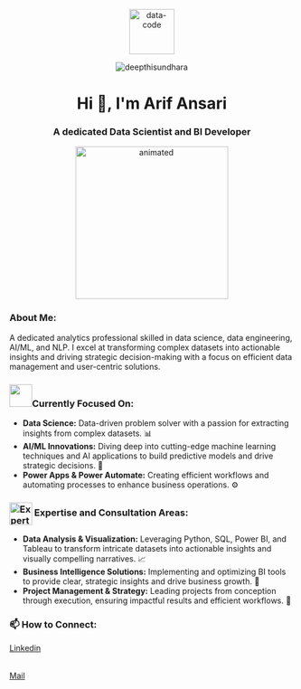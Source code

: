 <p align="center">
  <img src="https://media.giphy.com/media/v1.Y2lkPTc5MGI3NjExcjVqdnQwbzgzMmhhZXl0ejYwb3lwajNqYTV5YzZmNWRtcWlqaXk5aCZlcD12MV9naWZzX3NlYXJjaCZjdD1n/LaVp0AyqR5bGsC5Cbm/giphy.gif" alt="data-code" width="80" height="80"/>
</p>

<p align="center">
  <img src="https://komarev.com/ghpvc/?username=deepthisundhara&label=Profile%20views&color=0e75b6&style=flat" alt="deepthisundhara" />
</p>

<h1 align="center">Hi 👋, I'm Arif Ansari</h1>
<h3 align="center">A dedicated Data Scientist and BI Developer</h3> 

<p align="center">
  <img src="https://user-images.githubusercontent.com/74038190/212749447-bfb7e725-6987-49d9-ae85-2015e3e7cc41.gif" alt="animated" width="270" height="270"/>
</p>

<h3 align="left">About Me:</h3>
<p>
  A dedicated analytics professional skilled in data science, data engineering, AI/ML, and NLP. I excel at transforming complex datasets into actionable insights and driving strategic decision-making with a focus on efficient data management and user-centric solutions.
</p>

<h3 align="left"><img src="https://media.giphy.com/media/WUlplcMpOCEmTGBtBW/giphy.gif" width="40">Currently Focused On:
</h3>
<ul>
  <li><strong>Data Science:</strong> Data-driven problem solver with a passion for extracting insights from complex datasets. 📊</li>
  <li><strong>AI/ML Innovations:</strong> Diving deep into cutting-edge machine learning techniques and AI applications to build predictive models and drive strategic decisions. 🤖</li>
  <li><strong>Power Apps & Power Automate:</strong> Creating efficient workflows and automating processes to enhance business operations. ⚙️</li>
</ul>






<h3 align="left">
  <img src="https://media.giphy.com/media/pylpD8AoQCf3CQ1oO2/giphy.gif" alt="Expertise GIF" width="40" height="40" style="vertical-align: middle;"/> 
  Expertise and Consultation Areas:
</h3>
<ul>
  <li><strong>Data Analysis & Visualization:</strong> Leveraging Python, SQL, Power BI, and Tableau to transform intricate datasets into actionable insights and visually compelling narratives. 📈</li>
  <li><strong>Business Intelligence Solutions:</strong> Implementing and optimizing BI tools to provide clear, strategic insights and drive business growth. 🚀</li>
  <li><strong>Project Management & Strategy:</strong> Leading projects from conception through execution, ensuring impactful results and efficient workflows. 🎯</li>
</ul>

<h3 align="left">📫 How to Connect:</h3>
<p>
  <a href="https://www.linkedin.com/in/arif-ansari-/">
    Linkedin
  </a>
  <h6>    </h6>
  <a href="mailto:arifcse2024@gmail.com">
   Mail
  </a>
</p>
